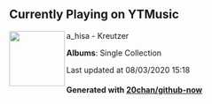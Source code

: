 ## Currently Playing on YTMusic

[<img align="left" width="100" src="https://lh3.googleusercontent.com/SaL-edumQXCc-ezF3FHMwm4WqlaYFrAsRL5c7I8Xdt0AlxHn2Dnzj9TV5BxZe_1jhu6hallvgJUduMN7">](https://music.youtube.com/channel/UC3pumhFbD1nE7oVISQ_l8Sg)

a_hisa - Kreutzer

**Albums**: Single Collection

Last updated at 08/03/2020 15:18

#### Generated with [20chan/github-now](https://github.com/20chan/github-now)


<!--
**20chan/20chan** is a ✨ _special_ ✨ repository because its `README.md` (this file) appears on your GitHub profile.

Here are some ideas to get you started:

- 🔭 I’m currently working on ...
- 🌱 I’m currently learning ...
- 👯 I’m looking to collaborate on ...
- 🤔 I’m looking for help with ...
- 💬 Ask me about ...
- 📫 How to reach me: ...
- 😄 Pronouns: ...
- ⚡ Fun fact: ...
-->
